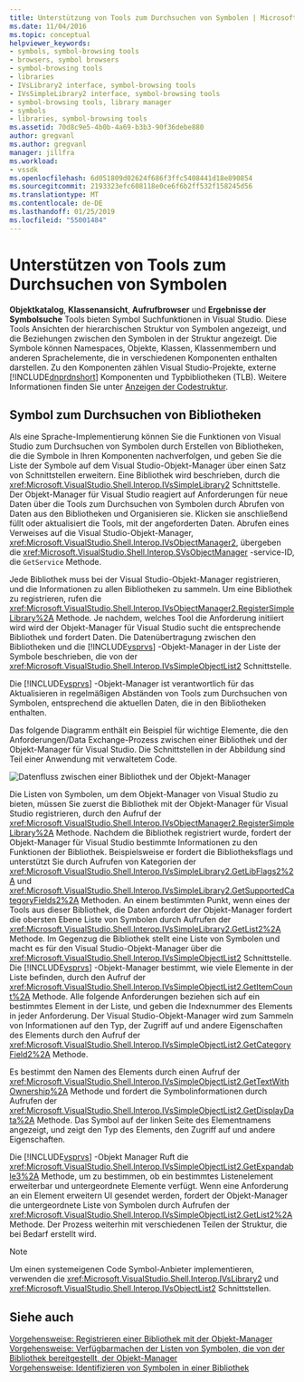 ```yaml
---
title: Unterstützung von Tools zum Durchsuchen von Symbolen | Microsoft-Dokumentation
ms.date: 11/04/2016
ms.topic: conceptual
helpviewer_keywords:
- symbols, symbol-browsing tools
- browsers, symbol browsers
- symbol-browsing tools
- libraries
- IVsLibrary2 interface, symbol-browsing tools
- IVsSimpleLibrary2 interface, symbol-browsing tools
- symbol-browsing tools, library manager
- symbols
- libraries, symbol-browsing tools
ms.assetid: 70d8c9e5-4b0b-4a69-b3b3-90f36debe880
author: gregvanl
ms.author: gregvanl
manager: jillfra
ms.workload:
- vssdk
ms.openlocfilehash: 6d051809d02624f686f3ffc5408441d18e890854
ms.sourcegitcommit: 2193323efc608118e0ce6f6b2ff532f158245d56
ms.translationtype: MT
ms.contentlocale: de-DE
ms.lasthandoff: 01/25/2019
ms.locfileid: "55001484"
---
```

# <a name="supporting-symbol-browsing-tools"></a>Unterstützen von Tools zum Durchsuchen von Symbolen
**Objektkatalog**, **Klassenansicht**, **Aufrufbrowser** und **Ergebnisse der Symbolsuche** Tools bieten Symbol Suchfunktionen in Visual Studio. Diese Tools Ansichten der hierarchischen Struktur von Symbolen angezeigt, und die Beziehungen zwischen den Symbolen in der Struktur angezeigt. Die Symbole können Namespaces, Objekte, Klassen, Klassenmembern und anderen Sprachelemente, die in verschiedenen Komponenten enthalten darstellen. Zu den Komponenten zählen Visual Studio-Projekte, externe [!INCLUDE[dnprdnshort](../../code-quality/includes/dnprdnshort_md.md)] Komponenten und Typbibliotheken (TLB). Weitere Informationen finden Sie unter [Anzeigen der Codestruktur](../../ide/viewing-the-structure-of-code.md).  
  
## <a name="symbol-browsing-libraries"></a>Symbol zum Durchsuchen von Bibliotheken  
 Als eine Sprache-Implementierung können Sie die Funktionen von Visual Studio zum Durchsuchen von Symbolen durch Erstellen von Bibliotheken, die die Symbole in Ihren Komponenten nachverfolgen, und geben Sie die Liste der Symbole auf dem Visual Studio-Objekt-Manager über einen Satz von Schnittstellen erweitern. Eine Bibliothek wird beschrieben, durch die <xref:Microsoft.VisualStudio.Shell.Interop.IVsSimpleLibrary2> Schnittstelle. Der Objekt-Manager für Visual Studio reagiert auf Anforderungen für neue Daten über die Tools zum Durchsuchen von Symbolen durch Abrufen von Daten aus den Bibliotheken und Organisieren sie. Klicken sie anschließend füllt oder aktualisiert die Tools, mit der angeforderten Daten. Abrufen eines Verweises auf die Visual Studio-Objekt-Manager, <xref:Microsoft.VisualStudio.Shell.Interop.IVsObjectManager2>, übergeben die <xref:Microsoft.VisualStudio.Shell.Interop.SVsObjectManager> -service-ID, die `GetService` Methode.  
  
 Jede Bibliothek muss bei der Visual Studio-Objekt-Manager registrieren, und die Informationen zu allen Bibliotheken zu sammeln. Um eine Bibliothek zu registrieren, rufen die <xref:Microsoft.VisualStudio.Shell.Interop.IVsObjectManager2.RegisterSimpleLibrary%2A> Methode. Je nachdem, welches Tool die Anforderung initiiert wird wird der Objekt-Manager für Visual Studio sucht die entsprechende Bibliothek und fordert Daten. Die Datenübertragung zwischen den Bibliotheken und die [!INCLUDE[vsprvs](../../code-quality/includes/vsprvs_md.md)] -Objekt-Manager in der Liste der Symbole beschrieben, die von der <xref:Microsoft.VisualStudio.Shell.Interop.IVsSimpleObjectList2> Schnittstelle.  
  
 Die [!INCLUDE[vsprvs](../../code-quality/includes/vsprvs_md.md)] -Objekt-Manager ist verantwortlich für das Aktualisieren in regelmäßigen Abständen von Tools zum Durchsuchen von Symbolen, entsprechend die aktuellen Daten, die in den Bibliotheken enthalten.  
  
 Das folgende Diagramm enthält ein Beispiel für wichtige Elemente, die den Anforderungen/Data Exchange-Prozess zwischen einer Bibliothek und der Objekt-Manager für Visual Studio. Die Schnittstellen in der Abbildung sind Teil einer Anwendung mit verwaltetem Code.  
  
 ![Datenfluss zwischen einer Bibliothek und der Objekt-Manager](../../extensibility/internals/media/callbrowserdiagram.gif "CallBrowserDiagram")  
  
 Die Listen von Symbolen, um dem Objekt-Manager von Visual Studio zu bieten, müssen Sie zuerst die Bibliothek mit der Objekt-Manager für Visual Studio registrieren, durch den Aufruf der <xref:Microsoft.VisualStudio.Shell.Interop.IVsObjectManager2.RegisterSimpleLibrary%2A> Methode. Nachdem die Bibliothek registriert wurde, fordert der Objekt-Manager für Visual Studio bestimmte Informationen zu den Funktionen der Bibliothek. Beispielsweise er fordert die Bibliotheksflags und unterstützt Sie durch Aufrufen von Kategorien der <xref:Microsoft.VisualStudio.Shell.Interop.IVsSimpleLibrary2.GetLibFlags2%2A> und <xref:Microsoft.VisualStudio.Shell.Interop.IVsSimpleLibrary2.GetSupportedCategoryFields2%2A> Methoden. An einem bestimmten Punkt, wenn eines der Tools aus dieser Bibliothek, die Daten anfordert der Objekt-Manager fordert die obersten Ebene Liste von Symbolen durch Aufrufen der <xref:Microsoft.VisualStudio.Shell.Interop.IVsSimpleLibrary2.GetList2%2A> Methode. Im Gegenzug die Bibliothek stellt eine Liste von Symbolen und macht es für den Visual Studio-Objekt-Manager über die <xref:Microsoft.VisualStudio.Shell.Interop.IVsSimpleObjectList2> Schnittstelle. Die [!INCLUDE[vsprvs](../../code-quality/includes/vsprvs_md.md)] -Objekt-Manager bestimmt, wie viele Elemente in der Liste befinden, durch den Aufruf der <xref:Microsoft.VisualStudio.Shell.Interop.IVsSimpleObjectList2.GetItemCount%2A> Methode. Alle folgende Anforderungen beziehen sich auf ein bestimmtes Element in der Liste, und geben die Indexnummer des Elements in jeder Anforderung. Der Visual Studio-Objekt-Manager wird zum Sammeln von Informationen auf den Typ, der Zugriff auf und andere Eigenschaften des Elements durch den Aufruf der <xref:Microsoft.VisualStudio.Shell.Interop.IVsSimpleObjectList2.GetCategoryField2%2A> Methode.  
  
 Es bestimmt den Namen des Elements durch einen Aufruf der <xref:Microsoft.VisualStudio.Shell.Interop.IVsSimpleObjectList2.GetTextWithOwnership%2A> Methode und fordert die Symbolinformationen durch Aufrufen der <xref:Microsoft.VisualStudio.Shell.Interop.IVsSimpleObjectList2.GetDisplayData%2A> Methode. Das Symbol auf der linken Seite des Elementnamens angezeigt, und zeigt den Typ des Elements, den Zugriff auf und andere Eigenschaften.  
  
 Die [!INCLUDE[vsprvs](../../code-quality/includes/vsprvs_md.md)] -Objekt Manager Ruft die <xref:Microsoft.VisualStudio.Shell.Interop.IVsSimpleObjectList2.GetExpandable3%2A> Methode, um zu bestimmen, ob ein bestimmtes Listenelement erweiterbar und untergeordnete Elemente verfügt. Wenn eine Anforderung an ein Element erweitern UI gesendet werden, fordert der Objekt-Manager die untergeordnete Liste von Symbolen durch Aufrufen der <xref:Microsoft.VisualStudio.Shell.Interop.IVsSimpleObjectList2.GetList2%2A> Methode. Der Prozess weiterhin mit verschiedenen Teilen der Struktur, die bei Bedarf erstellt wird.  
  
> [!NOTE]
>  Um einen systemeigenen Code Symbol-Anbieter implementieren, verwenden die <xref:Microsoft.VisualStudio.Shell.Interop.IVsLibrary2> und <xref:Microsoft.VisualStudio.Shell.Interop.IVsObjectList2> Schnittstellen.  
  
## <a name="see-also"></a>Siehe auch  
 [Vorgehensweise: Registrieren einer Bibliothek mit der Objekt-Manager](../../extensibility/internals/how-to-register-a-library-with-the-object-manager.md)   
 [Vorgehensweise: Verfügbarmachen der Listen von Symbolen, die von der Bibliothek bereitgestellt, der Objekt-Manager](../../extensibility/internals/how-to-expose-lists-of-symbols-provided-by-the-library-to-the-object-manager.md)   
 [Vorgehensweise: Identifizieren von Symbolen in einer Bibliothek](../../extensibility/internals/how-to-identify-symbols-in-a-library.md)